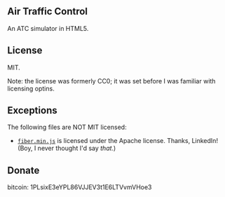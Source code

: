 ## Air Traffic Control

An ATC simulator in HTML5.

## License

MIT.

Note: the license was formerly CC0; it was set before I was familiar with licensing optins.

## Exceptions

The following files are NOT MIT licensed:

* [`fiber.min.js`](https://github.com/linkedin/Fiber) is licensed
  under the Apache license. Thanks, LinkedIn! (Boy, I never thought
  I'd say _that_.)

## Donate

bitcoin: 1PLsixE3eYPL86VJJEV3t1E6LTVvmVHoe3
